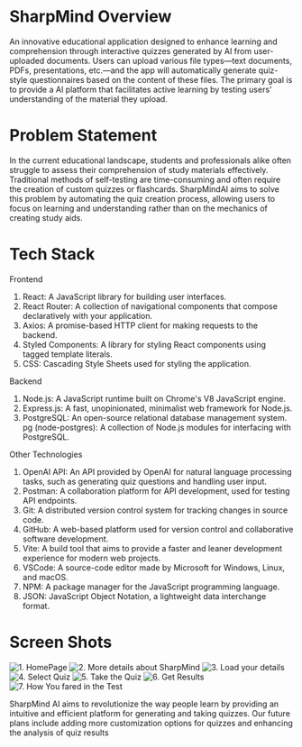 # SharpMind Overview

An innovative educational application designed to enhance learning and comprehension through interactive quizzes generated by AI from user-uploaded documents. Users can upload various file types—text documents, PDFs, presentations, etc.—and the app will automatically generate quiz-style questionnaires based on the content of these files. The primary goal is to provide a AI platform that facilitates active learning by testing users' understanding of the material they upload.

# Problem Statement

In the current educational landscape, students and professionals alike often struggle to assess their comprehension of study materials effectively. Traditional methods of self-testing are time-consuming and often require the creation of custom quizzes or flashcards. SharpMindAI aims to solve this problem by automating the quiz creation process, allowing users to focus on learning and understanding rather than on the mechanics of creating study aids.

# Tech Stack

Frontend
1. React: A JavaScript library for building user interfaces.
2. React Router: A collection of navigational components that compose declaratively with your application.
3. Axios: A promise-based HTTP client for making requests to the backend.
4. Styled Components: A library for styling React components using tagged template literals.
5. CSS: Cascading Style Sheets used for styling the application.

Backend
1. Node.js: A JavaScript runtime built on Chrome's V8 JavaScript engine.
2. Express.js: A fast, unopinionated, minimalist web framework for Node.js.
3. PostgreSQL: An open-source relational database management system.
pg (node-postgres): A collection of Node.js modules for interfacing with PostgreSQL.

Other Technologies
1. OpenAI API: An API provided by OpenAI for natural language processing tasks, such as generating quiz questions and handling user input.
2. Postman: A collaboration platform for API development, used for testing API endpoints.
3. Git: A distributed version control system for tracking changes in source code.
4. GitHub: A web-based platform used for version control and collaborative software development.
5. Vite: A build tool that aims to provide a faster and leaner development experience for modern web projects.
6. VSCode: A source-code editor made by Microsoft for Windows, Linux, and macOS.
7. NPM: A package manager for the JavaScript programming language.
8. JSON: JavaScript Object Notation, a lightweight data interchange format.

# Screen Shots

![1. HomePage](/frontend/src/assets/HomePage.png)
![2. More details about SharpMind](/frontend/src/assets/LearnMore.png)
![3. Load your details](/frontend/src/assets/GenerateQuiz.png)
![4. Select Quiz](/frontend/src/assets/SelectQuiz.png)
![5. Take the Quiz](/frontend/src/assets/SampleQuiz.png)
![6. Get Results](/frontend/src/assets/GetResults.png)
![7. How You fared in the Test](/frontend/src/assets/ViewResults.png)

SharpMind AI aims to revolutionize the way people learn by providing an intuitive and efficient platform for generating and taking quizzes. Our future plans include adding more customization options for quizzes and enhancing the analysis of quiz results

